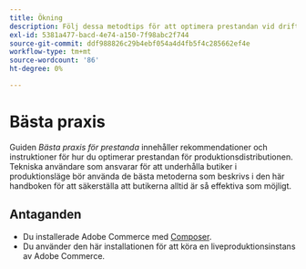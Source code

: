 ```yaml
---
title: Ökning
description: Följ dessa metodtips för att optimera prestandan vid driftsättningen av Adobe Commerce.
exl-id: 5381a477-bacd-4e74-a150-7f98abc2f744
source-git-commit: ddf988826c29b4ebf054a4d4fb5f4c285662ef4e
workflow-type: tm+mt
source-wordcount: '86'
ht-degree: 0%

---
```


# Bästa praxis

Guiden _Bästa praxis för prestanda_ innehåller rekommendationer och instruktioner för hur du optimerar prestandan för produktionsdistributionen. Tekniska användare som ansvarar för att underhålla butiker i produktionsläge bör använda de bästa metoderna som beskrivs i den här handboken för att säkerställa att butikerna alltid är så effektiva som möjligt.

## Antaganden

* Du installerade Adobe Commerce med [Composer](../installation/composer.md).
* Du använder den här installationen för att köra en liveproduktionsinstans av Adobe Commerce.

